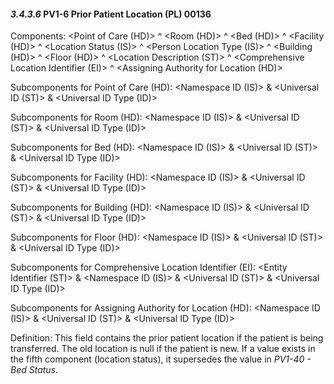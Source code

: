 #### *3.4.3.6* PV1-6 Prior Patient Location (PL) 00136

Components: &lt;Point of Care (HD)> ^ &lt;Room (HD)> ^ &lt;Bed (HD)> ^ &lt;Facility (HD)> ^ &lt;Location Status (IS)> ^ &lt;Person Location Type (IS)> ^ &lt;Building (HD)> ^ &lt;Floor (HD)> ^ &lt;Location Description (ST)> ^ &lt;Comprehensive Location Identifier (EI)> ^ &lt;Assigning Authority for Location (HD)>

Subcomponents for Point of Care (HD): &lt;Namespace ID (IS)> & &lt;Universal ID (ST)> & &lt;Universal ID Type (ID)>

Subcomponents for Room (HD): &lt;Namespace ID (IS)> & &lt;Universal ID (ST)> & &lt;Universal ID Type (ID)>

Subcomponents for Bed (HD): &lt;Namespace ID (IS)> & &lt;Universal ID (ST)> & &lt;Universal ID Type (ID)>

Subcomponents for Facility (HD): &lt;Namespace ID (IS)> & &lt;Universal ID (ST)> & &lt;Universal ID Type (ID)>

Subcomponents for Building (HD): &lt;Namespace ID (IS)> & &lt;Universal ID (ST)> & &lt;Universal ID Type (ID)>

Subcomponents for Floor (HD): &lt;Namespace ID (IS)> & &lt;Universal ID (ST)> & &lt;Universal ID Type (ID)>

Subcomponents for Comprehensive Location Identifier (EI): &lt;Entity Identifier (ST)> & &lt;Namespace ID (IS)> & &lt;Universal ID (ST)> & &lt;Universal ID Type (ID)>

Subcomponents for Assigning Authority for Location (HD): &lt;Namespace ID (IS)> & &lt;Universal ID (ST)> & &lt;Universal ID Type (ID)>

Definition: This field contains the prior patient location if the patient is being transferred. The old location is null if the patient is new. If a value exists in the fifth component (location status), it supersedes the value in _PV1-40 - Bed Status_.
